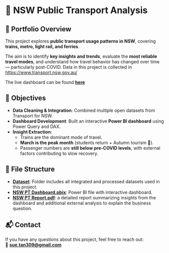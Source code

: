 # 🚉 NSW Public Transport Analysis  

## 📌 Portfolio Overview  
This project explores **public transport usage patterns in NSW**, covering **trains, metro, light rail, and ferries**.  

The aim is to identify **key insights and trends**, evaluate the **most reliable travel modes**, and understand how travel behavior has changed over time — particularly post-COVID. Data in this project is collected in https://www.transport.nsw.gov.au/  

The live dashboard can be found [**here**](https://app.powerbi.com/view?r=eyJrIjoiZTIzNDcxMTUtYWFiMS00ODBiLTgyZjEtOTU0YzlkMGM5YjgzIiwidCI6IjgyYzUxNGMxLWE3MTctNDA4Ny1iZTA2LWQ0MGQyMDcwYWQ1MiJ9&fbclid=IwY2xjawM-I_VleHRuA2FlbQIxMABicmlkETE1bDJyMEdyTDg5cmhPRGhwAR4cEyV7C1sEMDBvNG_kza9wuO1umCcIGHglkDZaP2nd78Bio5TkyjrnhsNEjw_aem__jHOKdlZCPjz1-NVZH0vuA) 
## 🎯 Objectives  
- **Data Cleaning & Integration**: Combined multiple open datasets from Transport for NSW.  
- **Dashboard Development**: Built an interactive **Power BI dashboard** using Power Query and DAX.  
- **Insight Extraction**:  
  - Trains are the dominant mode of travel.  
  - **March is the peak month** (students return + Autumn tourism 🍂).  
  - Passenger numbers are **still below pre-COVID levels**, with external factors contributing to slow recovery.  

## 📂 File Structure  
- [**Dataset**](https://github.com/SueTan309/NSW-Public-Transport-Analysis-/tree/master/Dataset): Folder includes all integrated and processed datasets used in this project.  
- [**NSW PT Dashboard.pbix**](https://github.com/SueTan309/NSW-Public-Transport-Analysis-/blob/master/NSW%20PT%20Dashboard%20.pbix): Power BI file with interactive dashboard.  
- [**NSW PT Report.pdf**](https://github.com/SueTan309/NSW-Public-Transport-Analysis-/blob/master/NSW%20PT%20Report%20.pdf): a detailed report summarizing insights from the dashboard and additional external analysis to explain the business question.  

## 📬 Contact  
If you have any questions about this project, feel free to reach out:  
📧 **sue.tan309@gmail.com**
